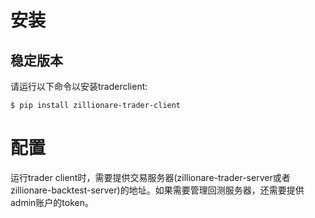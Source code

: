 # 安装

## 稳定版本

请运行以下命令以安装traderclient:

``` console
$ pip install zillionare-trader-client
```
# 配置
运行trader client时，需要提供交易服务器(zillionare-trader-server或者zillionare-backtest-server)的地址。如果需要管理回测服务器，还需要提供admin账户的token。
